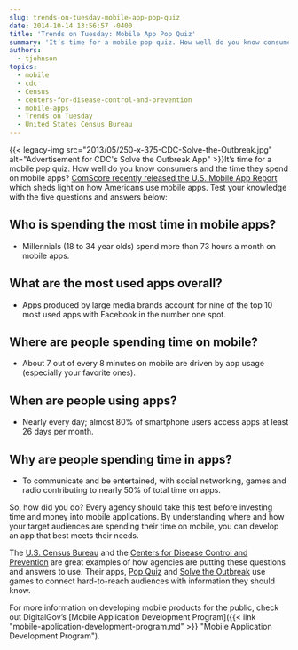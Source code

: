 ```yaml
---
slug: trends-on-tuesday-mobile-app-pop-quiz
date: 2014-10-14 13:56:57 -0400
title: 'Trends on Tuesday: Mobile App Pop Quiz'
summary: 'It’s time for a mobile pop quiz. How well do you know consumers and the time they spend on mobile apps? ComScore recently released the U.S. Mobile App Report which sheds light on how Americans use mobile apps. Test your knowledge with the five questions'
authors:
  - tjohnson
topics:
  - mobile
  - cdc
  - Census
  - centers-for-disease-control-and-prevention
  - mobile-apps
  - Trends on Tuesday
  - United States Census Bureau
---
```


{{< legacy-img src="2013/05/250-x-375-CDC-Solve-the-Outbreak.jpg" alt="Advertisement for CDC's Solve the Outbreak App" >}}It’s time for a mobile pop quiz. How well do you know consumers and the time they spend on mobile apps? [ComScore recently released the U.S. Mobile App Report](http://www.comscore.com/Insights/Blog/5-Questions-and-Answers-Shedding-Light-on-How-Americans-Use-Mobile-Apps) which sheds light on how Americans use mobile apps. Test your knowledge with the five questions and answers below:

## Who is spending the most time in mobile apps?

  * Millennials (18 to 34 year olds) spend more than 73 hours a month on mobile apps.

## What are the most used apps overall?

  * Apps produced by large media brands account for nine of the top 10 most used apps with Facebook in the number one spot.

## Where are people spending time on mobile?

  * About 7 out of every 8 minutes on mobile are driven by app usage (especially your favorite ones).

## When are people using apps?

  * Nearly every day; almost 80% of smartphone users access apps at least 26 days per month.

## Why are people spending time in apps?

  * To communicate and be entertained, with social networking, games and radio contributing to nearly 50% of total time on apps.

So, how did you do? Every agency should take this test before investing time and money into mobile applications. By understanding where and how your target audiences are spending their time on mobile, you can develop an app that best meets their needs.

The [U.S. Census Bureau](http://www.census.gov/) and the [Centers for Disease Control and Prevention](http://www.cdc.gov/) are great examples of how agencies are putting these questions and answers to use. Their apps, [Pop Quiz](http://www.census.gov/mobile/censuspopquiz/) and [Solve the Outbreak](http://www.cdc.gov/mobile/applications/sto/) use games to connect hard-to-reach audiences with information they should know.

For more information on developing mobile products for the public, check out DigitalGov’s [Mobile Application Development Program]({{< link "mobile-application-development-program.md" >}} "Mobile Application Development Program").